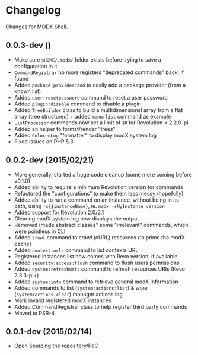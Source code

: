 # Changelog

Changes for MODX Shell.


## 0.0.3-dev ()

* Make sure `$HOME/.modx/` folder exists before trying to save a configuration in it
* `CommandRegistrar` no more registers "deprecated commands" back, if found
* Added `package:provider:add` to easily add a package provider (from a known list)
* Added `user:resetpassword` command to reset a user password
* Added `plugin:disable` command to disable a plugin
* Added `TreeBuilder` class to build a multidimensional array from a flat array (tree structured) + added `menu:list` command as example
* `ListProcessor` commands now set a limit of `10` for Revolution < 2.2.0-pl
* Added an helper to format/render "trees"
* Added `ColoredLog` "formatter" to display modX system log
* Fixed issues on PHP 5.3


## 0.0.2-dev (2015/02/21)

* More generally, started a huge code cleanup (some more coming before v0.1.0)
* Added ability to require a minimum Revolution version for commands
* Refactored the "configurations" to make them less messy (hopefully)
* Added ability to run a command on an instance, without being in its path, using `-s{$instanceName}`, ie. `modx -sMyInstance version`
* Added support for Revolution 2.0/2.1
* Clearing modX system log now displays the output
* Removed (made abstract classes" some "irrelevant" commands, which were pointless in CLI
* Added `crawl` command to crawl (cURL) resources (to prime the modX cache)
* Added `context:urls` command to list contexts URL
* Registered instances list now comes with Revo version, if available
* Added `security:access:flush` command to flush users permissions
* Added `system:refreshuris` command to refresh resources URIs (Revo 2.3.3-pl+)
* Added `system:info` command to retrieve general modX information
* Added commands to list (`system:actions:list`) & wipe (`system:actions:clear`) manager actions log
* Mark invalid registered modX instances
* Added CommandRegistrar class to help register third party commands 
* Moved to PSR-4


## 0.0.1-dev (2015/02/14)

* Open Sourcing the repository/PoC
